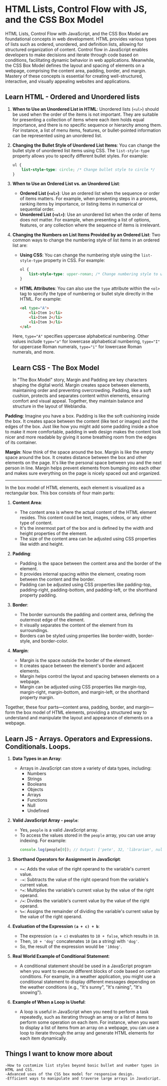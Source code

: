 # HTML Lists, Control Flow with JS, and the CSS Box Model

HTML Lists, Control Flow with JavaScript, and the CSS Box Model are foundational concepts in web development. HTML provides various types of lists such as ordered, unordered, and definition lists, allowing for structured organization of content. Control flow in JavaScript enables developers to make decisions and iterate through code based on conditions, facilitating dynamic behavior in web applications. Meanwhile, the CSS Box Model defines the layout and spacing of elements on a webpage, comprising the content area, padding, border, and margin. Mastery of these concepts is essential for creating well-structured, interactive, and visually appealing websites and applications.

## Learn HTML - Ordered and Unordered lists

1. **When to Use an Unordered List in HTML**:
   Unordered lists (`<ul>`) should be used when the order of the items is not important. They are suitable for presenting a collection of items where each item holds equal importance, and there is no specific sequence or hierarchy among them. For instance, a list of menu items, features, or bullet-pointed information can be represented using an unordered list.

2. **Changing the Bullet Style of Unordered List Items**:
   You can change the bullet style of unordered list items using CSS. The `list-style-type` property allows you to specify different bullet styles. For example:
   
   ```css
   ul {
       list-style-type: circle; /* Change bullet style to circle */
   }
   ```

3. **When to Use an Ordered List vs. an Unordered List**:
   - **Ordered List (`<ol>`)**: Use an ordered list when the sequence or order of items matters. For example, when presenting steps in a process, ranking items by importance, or listing items in numerical or sequential order.
   - **Unordered List (`<ul>`)**: Use an unordered list when the order of items does not matter. For example, when presenting a list of options, features, or any collection where the sequence of items is irrelevant.

4. **Changing the Numbers on List Items Provided by an Ordered List**:
   Two common ways to change the numbering style of list items in an ordered list are:
   - **Using CSS**: You can change the numbering style using the `list-style-type` property in CSS. For example:
     
     ```css
     ol {
         list-style-type: upper-roman; /* Change numbering style to uppercase Roman numerals */
     }
     ```

   - **HTML Attributes**: You can also use the `type` attribute within the `<ol>` tag to specify the type of numbering or bullet style directly in the HTML. For example:
     
     ```html
     <ol type="A">
         <li>Item 1</li>
         <li>Item 2</li>
         <li>Item 3</li>
     </ol>
     ```
   
   Here, `type="A"` specifies uppercase alphabetical numbering. Other values include `type="a"` for lowercase alphabetical numbering, `type="I"` for uppercase Roman numerals, `type="i"` for lowercase Roman numerals, and more.

   ## Learn CSS - The Box Model

   In "The Box Model" story, Margin and Padding are key characters shaping the digital world. Margin creates space between elements, maintaining order and preventing overcrowding. Padding, like a soft cushion, protects and separates content within elements, ensuring comfort and visual appeal. Together, they maintain balance and structure in the layout of Weblandia.


**Padding**: Imagine you have a box. Padding is like the soft cushioning inside the box. It creates space between the content (like text or images) and the edges of the box. Just like how you might add some padding inside a shoe to make it more comfortable, padding in web design makes the content look nicer and more readable by giving it some breathing room from the edges of its container.

**Margin**: Now think of the space around the box. Margin is like the empty space around the box. It creates distance between the box and other elements on the page. It's like the personal space between you and the next person in line. Margin helps prevent elements from bumping into each other and makes sure everything on the page is nicely spaced out and organized.

-----

In the box model of HTML elements, each element is visualized as a rectangular box. This box consists of four main parts:

1. **Content Area**:
   - The content area is where the actual content of the HTML element resides. This content could be text, images, videos, or any other type of content.
   - It's the innermost part of the box and is defined by the width and height properties of the element.
   - The size of the content area can be adjusted using CSS properties like width and height.

2. **Padding**:
   - Padding is the space between the content area and the border of the element.
   - It provides internal spacing within the element, creating room between the content and the border.
   - Padding can be adjusted using CSS properties like padding-top, padding-right, padding-bottom, and padding-left, or the shorthand property padding.

3. **Border**:
   - The border surrounds the padding and content area, defining the outermost edge of the element.
   - It visually separates the content of the element from its surroundings.
   - Borders can be styled using properties like border-width, border-style, and border-color.

4. **Margin**:
   - Margin is the space outside the border of the element.
   - It creates space between the element's border and adjacent elements.
   - Margin helps control the layout and spacing between elements on a webpage.
   - Margin can be adjusted using CSS properties like margin-top, margin-right, margin-bottom, and margin-left, or the shorthand property margin.

Together, these four parts—content area, padding, border, and margin—form the box model of HTML elements, providing a structured way to understand and manipulate the layout and appearance of elements on a webpage.

## Learn JS - Arrays. Operators and Expressions. Conditionals. Loops.

1. **Data Types in an Array**:
   - Arrays in JavaScript can store a variety of data types, including:
     - Numbers
     - Strings
     - Booleans
     - Objects
     - Arrays
     - Functions
     - Null
     - Undefined

2. **Valid JavaScript Array - `people`**:
   - Yes, `people` is a valid JavaScript array.
   - To access the values stored in the `people` array, you can use array indexing. For example:
     ```javascript
     console.log(people[0]); // Output: ['pete', 32, 'librarian', null]
     ```

3. **Shorthand Operators for Assignment in JavaScript**:
   - `+=`: Adds the value of the right operand to the variable's current value.
   - `-=`: Subtracts the value of the right operand from the variable's current value.
   - `*=`: Multiplies the variable's current value by the value of the right operand.
   - `/=`: Divides the variable's current value by the value of the right operand.
   - `%=`: Assigns the remainder of dividing the variable's current value by the value of the right operand.

4. **Evaluation of the Expression `(a + c) + b`**:
   - The expression `(a + c)` evaluates to `10 + false`, which results in `10`.
   - Then, `10 + 'dog'` concatenates `10` (as a string) with `'dog'`.
   - So, the result of the expression would be `'10dog'`.

5. **Real World Example of Conditional Statement**:
   - A conditional statement should be used in a JavaScript program when you want to execute different blocks of code based on certain conditions. For example, in a weather application, you might use a conditional statement to display different messages depending on the weather conditions (e.g., "It's sunny", "It's raining", "It's snowing").

6. **Example of When a Loop is Useful**:
   - A loop is useful in JavaScript when you need to perform a task repeatedly, such as iterating through an array or a list of items to perform some operation on each item. For instance, when you want to display a list of items from an array on a webpage, you can use a loop to iterate through the array and generate HTML elements for each item dynamically.

 ## Things I want to know more about
    -How to customize list styles beyond basic bullet and number types in HTML and CSS.
    -Advanced uses of the CSS box model for responsive design.
    -Efficient ways to manipulate and traverse large arrays in JavaScript.
